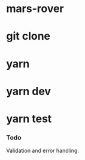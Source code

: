 # mars-rover

# git clone 
# yarn
# yarn dev 
# yarn test


### Todo 
Validation and error handling.